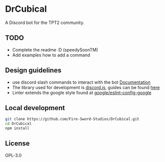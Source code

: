 # DrCubical

A Discord bot for the TPT2 community.

## TODO

* Complete the readme :D (speedySoonTM)
* Add examples how to add a command

## Design guidelines

* use discord slash commands to interact with the bot [Documentation](https://discord.com/developers/docs/interactions/application-commands)
* The library used for development is [discord.js](https://github.com/discordjs/guide), guides can be found [here](https://discordjs.guide/#before-you-begin)
* Linter extends the google style found at [google/eslint-config-google](https://github.com/google/eslint-config-google)

## Local development

```bash
git clone https://github.com/Fire-Sword-Studios/DrCubical.git
cd DrCubical
npm install
```

## License

GPL-3.0
